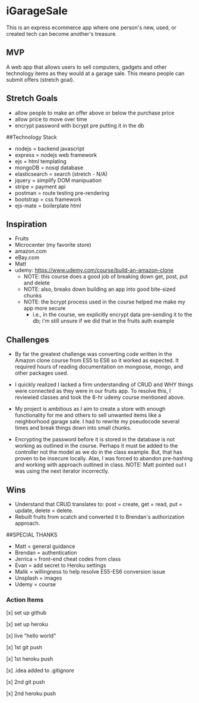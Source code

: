 # iGarageSale
This is an express ecommerce app where one person's new, used, or created tech can become another's treasure.

## MVP
A web app that allows users to sell computers, gadgets and other technology items as they would at a garage sale. This means people can submit offers (stretch goal).

## Stretch Goals
* allow people to make an offer above or below the purchase price
* allow price to move over time
* encrypt password with bcrypt pre putting it in the db

##Technology Stack
* nodejs = backend javascript
* express = nodejs web framework
* ejs = html templating
* mongoDB = nosql database
* elasticsearch = search (stretch - N/A)
* jquery = simplify DOM manipuation
* stripe = payment api
* postman = route testing pre-rendering
* bootstrap = css framework
* ejs-mate = boilerplate html

## Inspiration
* Fruits
* Microcenter (my favorite store)
* amazon.com
* eBay.com
* Matt
* udemy: https://www.udemy.com/course/build-an-amazon-clone
    * NOTE: this course does a good job of breaking down get, post, put and delete
    * NOTE: also, breaks down building an app into good bite-sized chunks
    * NOTE: the bcrypt process used in the course helped me make my app more secure
      * i.e., in the course, we explicitly encrypt data pre-sending it to the db;
        i'm still unsure if we did that in the fruits auth example

## Challenges
* By far the greatest challenge was converting code written in the Amazon clone course from
  ES5 to ES6 so it worked as expected. It required hours of reading documentation on mongoose, mongo, and other packages used.

* I quickly realized I lacked a firm understanding of CRUD and WHY things were 
  connected as they were in our fruits app. To resolve this, I reviewied classes and
  took the 8-hr udemy course mentioned above.

* My project is ambitious as I aim to create a store with enough functionality
  for me and others to sell unwanted items like a neighborhood garage sale. I had to
  rewrite my pseudocode several times and break things down into small chunks.

* Encrypting the password before it is stored in the database is not working as outlined
  in the course. Perhaps it must be added to the controller not the model as we do in
  the class example. But, that has proven to be insecure locally. Alas, I was forced to abandon pre-hashing and working with approach outlined in class. NOTE: Matt pointed out I was using the next iterator incorrectly.

## Wins
* Understand that CRUD translates to: post = create, get = read, put = update, 
  delete = delete.
* Rebuilt fruits from scatch and converted it to Brendan's authorization approach.

##SPECIAL THANKS
* Matt = general guidance
* Brendan = authentication
* Jerrica = front-end cheat codes from class
* Evan = add secret to Heroku settings
* Malik = willingness to help resolve ES5-ES6 conversion issue
* Unsplash = images
* Udemy = course

### Action Items
[x] set up github

[x] set up heroku

[x] live "hello world"

[x] 1st git push

[x] 1st heroku push

[x] .idea added to .gitignore

[x] 2nd git push

[x] 2nd heroku push





